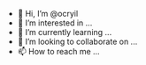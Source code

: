 - 👋 Hi, I’m @ocryil
- 👀 I’m interested in ...
- 🌱 I’m currently learning ...
- 💞️ I’m looking to collaborate on ...
- 📫 How to reach me ...

<!---
ocryil/ocryil is a ✨ special ✨ repository because its `README.md` (this file) appears on your GitHub profile.
You can click the Preview link to take a look at your changes.
--->
